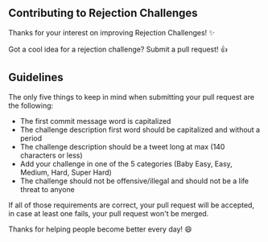 ## Contributing to Rejection Challenges
Thanks for your interest on improving Rejection Challenges! ✨

Got a cool idea for a rejection challenge? Submit a pull request! 👍

## Guidelines
The only five things to keep in mind when submitting your pull request are the following:

* The first commit message word is capitalized
* The challenge description first word should be capitalized and without a period
* The challenge description should be a tweet long at max (140 characters or less)
* Add your challenge in one of the 5 categories (Baby Easy, Easy, Medium, Hard, Super Hard)
* The challenge should not be offensive/illegal and should not be a life threat to anyone

If all of those requirements are correct, your pull request will be accepted, in case at least one fails, your pull request won't be merged.

Thanks for helping people become better every day! 😄